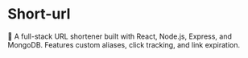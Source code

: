 # Short-url
🔗 A full-stack URL shortener built with React, Node.js, Express, and MongoDB. Features custom aliases, click tracking, and link expiration.
